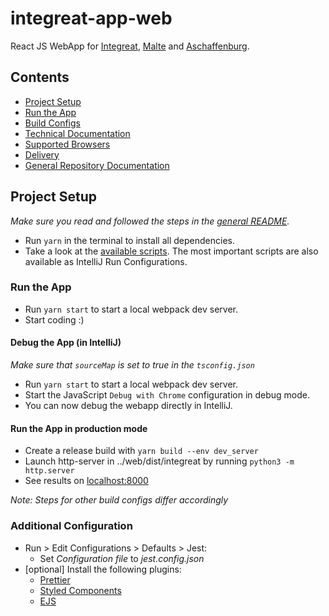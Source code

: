# integreat-app-web

React JS WebApp for [Integreat](https://integreat-app.de), [Malte](https://www.malteser-werke.de/malte-app.html) and [Aschaffenburg](https://aschaffenburg.app).

## Contents

- [Project Setup](#project-setup)
- [Run the App](#run-the-app)
- [Build Configs](docs/build-configs.md)
- [Technical Documentation](docs/technical-documentation.md)
- [Supported Browsers](docs/supported-browsers.md)
- [Delivery](docs/delivery.md)
- [General Repository Documentation](../README.md)

## Project Setup

_Make sure you read and followed the steps in the [general README](../README.md#project-setup)._

- Run `yarn` in the terminal to install all dependencies.
- Take a look at the [available scripts](package.json). The most important scripts are also available as IntelliJ Run Configurations.

### Run the App

- Run `yarn start` to start a local webpack dev server.
- Start coding :)

#### Debug the App (in IntelliJ)

_Make sure that `sourceMap` is set to true in the `tsconfig.json`_

- Run `yarn start` to start a local webpack dev server.
- Start the JavaScript `Debug with Chrome` configuration in debug mode.
- You can now debug the webapp directly in IntelliJ.

#### Run the App in production mode

- Create a release build with `yarn build --env dev_server`
- Launch http-server in ../web/dist/integreat by running `python3 -m http.server`
- See results on [localhost:8000](http://localhost:8000)

_Note: Steps for other build configs differ accordingly_

### Additional Configuration

- Run > Edit Configurations > Defaults > Jest:
  - Set _Configuration file_ to _jest.config.json_
- [optional] Install the following plugins:
  - [Prettier](https://plugins.jetbrains.com/plugin/10456-prettier)
  - [Styled Components](https://plugins.jetbrains.com/plugin/9997-styled-components--styled-jsx/)
  - [EJS](https://plugins.jetbrains.com/plugin/index?xmlId=com.jetbrains.lang.ejs)
